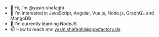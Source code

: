 - 👋 Hi, I’m @yasin-shafaghi
- 👀 I’m interested in JavaScript, Angular, Vue.js, Node.js, GraphQL and MongoDB
- 🌱 I’m currently learning NodeJS
- 📫 How to reach me: yasin.shafaghi@appsfactory.de

<!---
yasin-shafaghi/yasin-shafaghi is a ✨ special ✨ repository because its `README.md` (this file) appears on your GitHub profile.
You can click the Preview link to take a look at your changes.
--->
